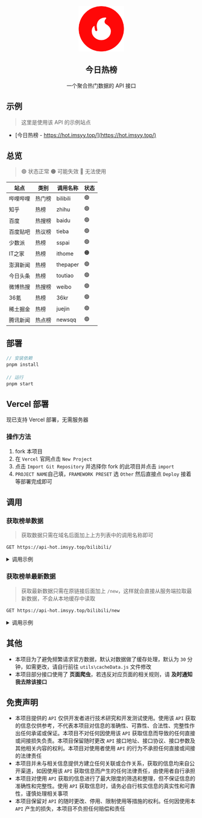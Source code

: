<div align="center">
<img alt="logo" height="120" src="./public/favicon.png" width="120"/>
<h2>今日热榜</h2>
<p>一个聚合热门数据的 API 接口</p>
</div>

## 示例

> 这里是使用该 API 的示例站点

- [今日热榜 - https://hot.imsyy.top/](https://hot.imsyy.top/)

## 总览

> 🟢 状态正常
> 🟠 可能失效
> 🔴 无法使用

| **站点** | **类别** | **调用名称** | **状态** |
| -------- | -------- | ------------ | -------- |
| 哔哩哔哩 | 热门榜   | bilibili     | 🟢        |
| 知乎     | 热榜     | zhihu        | 🟢        |
| 百度     | 热搜榜   | baidu        | 🟢        |
| 百度贴吧 | 热议榜   | tieba        | 🟢        |
| 少数派   | 热榜     | sspai        | 🟢        |
| IT之家   | 热榜     | ithome       | 🟠        |
| 澎湃新闻 | 热榜     | thepaper     | 🟢        |
| 今日头条 | 热榜     | toutiao      | 🟢        |
| 微博热搜 | 热搜榜   | weibo        | 🟢        |
| 36氪     | 热榜     | 36kr         | 🟢        |
| 稀土掘金 | 热榜     | juejin       | 🟢        |
| 腾讯新闻 | 热点榜   | newsqq       | 🟢        |

## 部署

```js
// 安装依赖
pnpm install

// 运行
pnpm start
```

## Vercel 部署

现已支持 Vercel 部署，无需服务器

### 操作方法

1. fork 本项目
2. 在 `Vercel` 官网点击 `New Project`
3. 点击 `Import Git Repository` 并选择你 fork 的此项目并点击 `import`
4. `PROJECT NAME`自己填，`FRAMEWORK PRESET` 选 `Other` 然后直接点 `Deploy` 接着等部署完成即可  

## 调用

### 获取榜单数据
  
> 获取数据只需在域名后面加上上方列表中的调用名称即可

```http
GET https://api-hot.imsyy.top/bilibili/
```

<details>
<summary>调用示例</summary>

```json
{
    "code": 200,
    "message": "获取成功",
    "title": "哔哩哔哩", // 榜单名称
    "subtitle": "热门榜", // 榜单类别
    "from": "server", // 此处返回是最新数据还是缓存
    "total": 100, // 数据总数
    "updateTime": "2023-03-14T07:40:51.846Z", // 数据获取时间
    "data": [
        {
            "id": "BV1E84y1A7z2",
            "title": "假如我的校园是一款RPG游戏！",
            "desc": "所有取景都是在学校里面拍的，都是真实存在的场景哦！",
            "pic": "http://i2.hdslb.com/bfs/archive/a24e442d0aae6d488db023c4ddcb450e9f2bf5f3.jpg",
            "owner": {
                "mid": 424658638,
                "name": "四夕小田木_已黑化_",
                "face": "https://i1.hdslb.com/bfs/face/afd9ba47933edc4842ccbeba2891a25465d1cf77.jpg"
            },
            "data": {
                "aid": 610872610,
                "view": 4178745,
                "danmaku": 4229,
                "reply": 5317,
                "favorite": 91020,
                "coin": 133596,
                "share": 46227,
                "now_rank": 0,
                "his_rank": 1,
                "like": 616519,
                "dislike": 0,
                "vt": 0,
                "vv": 0
            },
            "url": "https://b23.tv/BV1E84y1A7z2",
            "mobileUrl": "https://m.bilibili.com/video/BV1E84y1A7z2"
        },
        ...
    ]
}
```
</details>

### 获取榜单最新数据

> 获取最新数据只需在原链接后面加上 `/new`，这样就会直接从服务端拉取最新数据，不会从本地缓存中读取

```http
GET https://api-hot.imsyy.top/bilibili/new
```

<details>
<summary>调用示例</summary>

```json
{
    "code": 200,
    "message": "获取成功",
    "title": "哔哩哔哩", // 榜单名称
    "subtitle": "热门榜", // 榜单类别
    "total": 100, // 数据总数
    "updateTime": "2023-03-14T07:40:51.846Z", // 数据获取时间
    "data": [
        {
            "id": "BV1E84y1A7z2",
            "title": "假如我的校园是一款RPG游戏！",
            "desc": "所有取景都是在学校里面拍的，都是真实存在的场景哦！",
            "pic": "http://i2.hdslb.com/bfs/archive/a24e442d0aae6d488db023c4ddcb450e9f2bf5f3.jpg",
            "owner": {
                "mid": 424658638,
                "name": "四夕小田木_已黑化_",
                "face": "https://i1.hdslb.com/bfs/face/afd9ba47933edc4842ccbeba2891a25465d1cf77.jpg"
            },
            "data": {
                "aid": 610872610,
                "view": 4178745,
                "danmaku": 4229,
                "reply": 5317,
                "favorite": 91020,
                "coin": 133596,
                "share": 46227,
                "now_rank": 0,
                "his_rank": 1,
                "like": 616519,
                "dislike": 0,
                "vt": 0,
                "vv": 0
            },
            "url": "https://b23.tv/BV1E84y1A7z2",
            "mobileUrl": "https://m.bilibili.com/video/BV1E84y1A7z2"
        },
        ...
    ]
}
```
</details>

## 其他

- 本项目为了避免频繁请求官方数据，默认对数据做了缓存处理，默认为 `30` 分钟，如需更改，请自行前往 `utils\cacheData.js` 文件修改
- 本项目部分接口使用了 **页面爬虫**，若违反对应页面的相关规则，请 **及时通知我去除该接口**

## 免责声明

- 本项目提供的 `API` 仅供开发者进行技术研究和开发测试使用。使用该 `API` 获取的信息仅供参考，不代表本项目对信息的准确性、可靠性、合法性、完整性作出任何承诺或保证。本项目不对任何因使用该 `API` 获取信息而导致的任何直接或间接损失负责。本项目保留随时更改 `API` 接口地址、接口协议、接口参数及其他相关内容的权利。本项目对使用者使用 `API` 的行为不承担任何直接或间接的法律责任
- 本项目并未与相关信息提供方建立任何关联或合作关系，获取的信息均来自公开渠道，如因使用该 `API` 获取信息而产生的任何法律责任，由使用者自行承担
- 本项目对使用 `API` 获取的信息进行了最大限度的筛选和整理，但不保证信息的准确性和完整性。使用 `API` 获取信息时，请务必自行核实信息的真实性和可靠性，谨慎处理相关事项
- 本项目保留对 `API` 的随时更改、停用、限制使用等措施的权利。任何因使用本 `API` 产生的损失，本项目不负担任何赔偿和责任